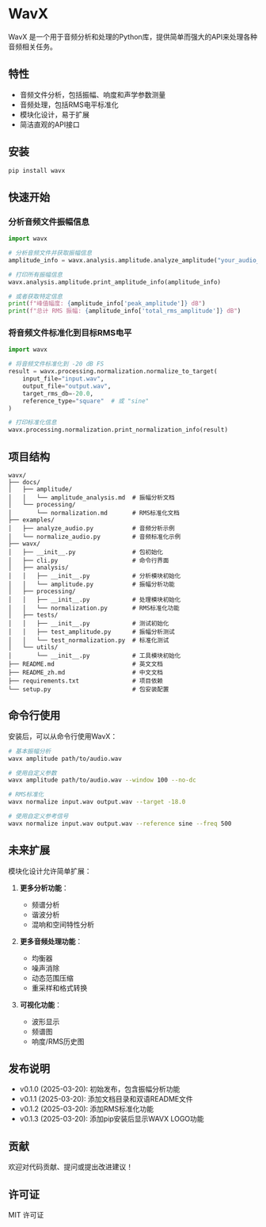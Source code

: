 # WavX

WavX 是一个用于音频分析和处理的Python库，提供简单而强大的API来处理各种音频相关任务。

## 特性

- 音频文件分析，包括振幅、响度和声学参数测量
- 音频处理，包括RMS电平标准化
- 模块化设计，易于扩展
- 简洁直观的API接口

## 安装

```bash
pip install wavx
```

## 快速开始

### 分析音频文件振幅信息

```python
import wavx

# 分析音频文件并获取振幅信息
amplitude_info = wavx.analysis.amplitude.analyze_amplitude("your_audio_file.wav")

# 打印所有振幅信息
wavx.analysis.amplitude.print_amplitude_info(amplitude_info)

# 或者获取特定信息
print(f"峰值幅度: {amplitude_info['peak_amplitude']} dB")
print(f"总计 RMS 振幅: {amplitude_info['total_rms_amplitude']} dB")
```

### 将音频文件标准化到目标RMS电平

```python
import wavx

# 将音频文件标准化到 -20 dB FS
result = wavx.processing.normalization.normalize_to_target(
    input_file="input.wav",
    output_file="output.wav",
    target_rms_db=-20.0,
    reference_type="square"  # 或 "sine"
)

# 打印标准化信息
wavx.processing.normalization.print_normalization_info(result)
```

## 项目结构

```
wavx/
├── docs/
│   ├── amplitude/
│   │   └── amplitude_analysis.md  # 振幅分析文档
│   └── processing/
│       └── normalization.md       # RMS标准化文档
├── examples/
│   ├── analyze_audio.py           # 音频分析示例
│   └── normalize_audio.py         # 音频标准化示例
├── wavx/
│   ├── __init__.py                # 包初始化
│   ├── cli.py                     # 命令行界面
│   ├── analysis/
│   │   ├── __init__.py            # 分析模块初始化
│   │   └── amplitude.py           # 振幅分析功能
│   ├── processing/
│   │   ├── __init__.py            # 处理模块初始化
│   │   └── normalization.py       # RMS标准化功能
│   ├── tests/
│   │   ├── __init__.py            # 测试初始化
│   │   ├── test_amplitude.py      # 振幅分析测试
│   │   └── test_normalization.py  # 标准化测试
│   └── utils/
│       └── __init__.py            # 工具模块初始化
├── README.md                      # 英文文档
├── README_zh.md                   # 中文文档
├── requirements.txt               # 项目依赖
└── setup.py                       # 包安装配置
```

## 命令行使用

安装后，可以从命令行使用WavX：

```bash
# 基本振幅分析
wavx amplitude path/to/audio.wav

# 使用自定义参数
wavx amplitude path/to/audio.wav --window 100 --no-dc

# RMS标准化
wavx normalize input.wav output.wav --target -18.0

# 使用自定义参考信号
wavx normalize input.wav output.wav --reference sine --freq 500
```

## 未来扩展

模块化设计允许简单扩展：

1. **更多分析功能**：
   - 频谱分析
   - 谐波分析
   - 混响和空间特性分析

2. **更多音频处理功能**：
   - 均衡器
   - 噪声消除
   - 动态范围压缩
   - 重采样和格式转换

3. **可视化功能**：
   - 波形显示
   - 频谱图
   - 响度/RMS历史图

## 发布说明

- v0.1.0 (2025-03-20): 初始发布，包含振幅分析功能
- v0.1.1 (2025-03-20): 添加文档目录和双语README文件
- v0.1.2 (2025-03-20): 添加RMS标准化功能
- v0.1.3 (2025-03-20): 添加pip安装后显示WAVX LOGO功能

## 贡献

欢迎对代码贡献、提问或提出改进建议！

## 许可证

MIT 许可证 